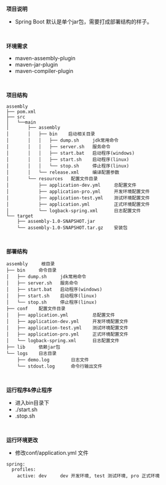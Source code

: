 **项目说明** 
- Spring Boot 默认是单个jar包，需要打成部署结构的样子。
<br>

**环境需求** 
- maven-assembly-plugin
- maven-jar-plugin
- maven-compiler-plugin

<br>

**项目结构** 
```
assembly
├── pom.xml
├── src
│   └──main
│       ├── assembly
│       │   ├── bin    启动相关目录
│       │   │   ├── dump.sh     jdk常用命令
│       │   │   ├── server.sh   服务命令
│       │   │   ├── start.bat   启动程序(windows)
│       │   │   ├── start.sh    启动程序(linux)
│       │   │   └── stop.sh     停止程序(linux)
│       │   └── release.xml     编译配置参数
│       └── resources   配置文件目录
│           ├── application-dev.yml     总配置文件
│           ├── application-pro.yml     开发环境配置文件
│           ├── application-test.yml    测试环境配置文件
│           ├── application.yml         正式环境配置文件
│           └── logback-spring.xml      日志配置文件
└── target
    ├── assembly-1.0-SNAPSHOT.jar
    └── assembly-1.0-SNAPSHOT.tar.gz    安装包

```

<br>


**部署结构**
```
assembly     根目录
├── bin     命令目录
│   ├── dump.sh     jdk常用命令
│   ├── server.sh   服务命令
│   ├── start.bat   启动程序(windows)
│   ├── start.sh    启动程序(linux)
│   └── stop.sh     停止程序(linux)
├── conf    配置文件目录
│   ├── application.yml         总配置文件
│   ├── application-dev.yml     开发环境配置文件
│   ├── application-test.yml    测试环境配置文件
│   ├── application-pro.yml     正式环境配置文件
│   └── logback-spring.xml      日志配置文件
├── lib     依赖jar包
└── logs    日志目录
    ├── demo.log        日志文件
    └── stdout.log      命令行输出文件
``` 

<br>

**运行程序&停止程序**
 - 进入bin目录下
 - ./start.sh
 - .stop.sh
 
<br>

**运行环境更改**
- 修改conf/application.yml 文件
```
spring:
  profiles:
    active: dev     dev 开发环境, test 测试环境, pro 正式环境
```

<br>
